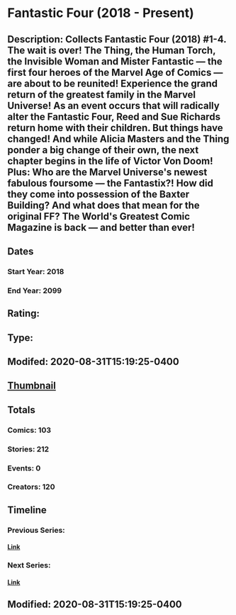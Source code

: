 # Fantastic Four (2018 - Present)
## Description: Collects Fantastic Four (2018) #1-4. The wait is over! The Thing, the Human Torch, the Invisible Woman and Mister Fantastic — the first four heroes of the Marvel Age of Comics — are about to be reunited! Experience the grand return of the greatest family in the Marvel Universe! As an event occurs that will radically alter the Fantastic Four, Reed and Sue Richards return home with their children. But things have changed! And while Alicia Masters and the Thing ponder a big change of their own, the next chapter begins in the life of Victor Von Doom! Plus: Who are the Marvel Universe's newest fabulous foursome — the Fantastix?! How did they come into possession of the Baxter Building? And what does that mean for the original FF? The World's Greatest Comic Magazine is back — and better than ever! 
## Dates
### Start Year: 2018
### End Year: 2099
## Rating: 
## Type: 
## Modifed: 2020-08-31T15:19:25-0400
## [Thumbnail](http://i.annihil.us/u/prod/marvel/i/mg/3/c0/5b64b91829a19.jpg)
## Totals
### Comics: 103
### Stories: 212
### Events: 0
### Creators: 120
## Timeline
### Previous Series: 
#### [Link]()
### Next Series: 
#### [Link]()
## Modified: 2020-08-31T15:19:25-0400
